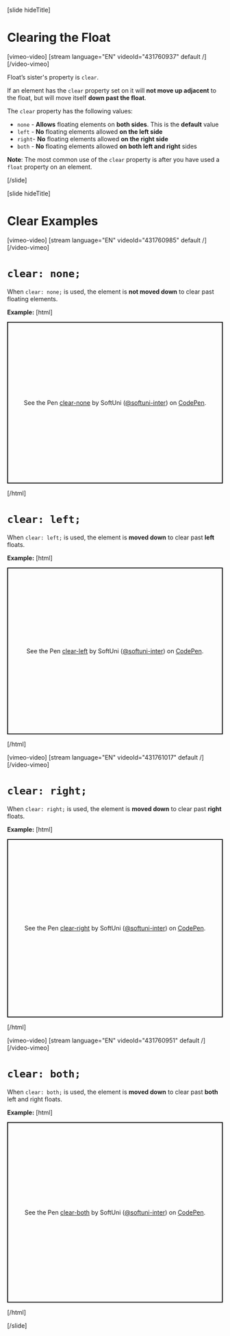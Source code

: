 
[slide hideTitle]

# Clearing the Float

[vimeo-video]
[stream language="EN" videoId="431760937" default /]
[/video-vimeo]

Float’s sister's property is `clear`.

If an element has the `clear` property set on it will **not move up adjacent** to the float, but will move itself **down past the float**.

The `clear` property has the following values:

* `none` - **Allows** floating elements on **both sides**. This is the **default** value
* `left` - **No** floating elements allowed **on the left side**
* `right`- **No** floating elements allowed **on the right side**
* `both` - **No** floating elements allowed **on both left and right** sides

**Note**: The most common use of the `clear` property is after you have used a `float` property on an element.

[/slide]

[slide hideTitle]
# Clear Examples

[vimeo-video]
[stream language="EN" videoId="431760985" default /]
[/video-vimeo]

# `clear: none;`

When `clear: none;` is used, the element is **not moved down** to clear past floating elements.

**Example:**
[html]
<p class="codepen" data-height="377" data-theme-id="39135" data-default-tab="result" data-user="softuni-inter" data-slug-hash="YzyRpoj" style="height: 377px; box-sizing: border-box; display: flex; align-items: center; justify-content: center; border: 2px solid; margin: 1em 0; padding: 1em;" data-pen-title="clear-none">
  <span>See the Pen <a href="https://codepen.io/softuni-inter/pen/YzyRpoj">
  clear-none</a> by SoftUni (<a href="https://codepen.io/softuni-inter">@softuni-inter</a>)
  on <a href="https://codepen.io">CodePen</a>.</span>
</p>
<script async src="https://static.codepen.io/assets/embed/ei.js"></script>

[/html]

# `clear: left;`

When `clear: left;` is used, the element is **moved down** to clear past **left** floats.

**Example:**
[html]
<p class="codepen" data-height="389" data-theme-id="39135" data-default-tab="result" data-user="softuni-inter" data-slug-hash="XWmyNvM" style="height: 389px; box-sizing: border-box; display: flex; align-items: center; justify-content: center; border: 2px solid; margin: 1em 0; padding: 1em;" data-pen-title="clear-left">
  <span>See the Pen <a href="https://codepen.io/softuni-inter/pen/XWmyNvM">
  clear-left</a> by SoftUni (<a href="https://codepen.io/softuni-inter">@softuni-inter</a>)
  on <a href="https://codepen.io">CodePen</a>.</span>
</p>
<script async src="https://static.codepen.io/assets/embed/ei.js"></script>

[/html]

[vimeo-video]
[stream language="EN" videoId="431761017" default /]
[/video-vimeo]

# `clear: right;`

When `clear: right;` is used, the element is **moved down** to clear past **right** floats.

**Example:**
[html]
<p class="codepen" data-height="416" data-theme-id="39135" data-default-tab="result" data-user="softuni-inter" data-slug-hash="GRpwrgz" style="height: 416px; box-sizing: border-box; display: flex; align-items: center; justify-content: center; border: 2px solid; margin: 1em 0; padding: 1em;" data-pen-title="clear-right">
  <span>See the Pen <a href="https://codepen.io/softuni-inter/pen/GRpwrgz">
  clear-right</a> by SoftUni (<a href="https://codepen.io/softuni-inter">@softuni-inter</a>)
  on <a href="https://codepen.io">CodePen</a>.</span>
</p>
<script async src="https://static.codepen.io/assets/embed/ei.js"></script>

[/html]

[vimeo-video]
[stream language="EN" videoId="431760951" default /]
[/video-vimeo]

# `clear: both;`

When `clear: both;` is used, the element is **moved down** to clear past **both** left and right floats.

**Example:**
[html]
<p class="codepen" data-height="421" data-theme-id="39135" data-default-tab="result" data-user="softuni-inter" data-slug-hash="mdeQRJv" style="height: 421px; box-sizing: border-box; display: flex; align-items: center; justify-content: center; border: 2px solid; margin: 1em 0; padding: 1em;" data-pen-title="clear-both">
  <span>See the Pen <a href="https://codepen.io/softuni-inter/pen/mdeQRJv">
  clear-both</a> by SoftUni (<a href="https://codepen.io/softuni-inter">@softuni-inter</a>)
  on <a href="https://codepen.io">CodePen</a>.</span>
</p>
<script async src="https://static.codepen.io/assets/embed/ei.js"></script>

[/html]

[/slide]
